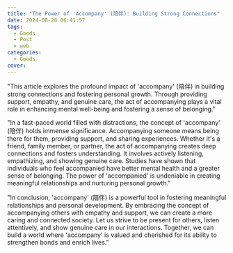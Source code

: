 ```yaml
---
title: "The Power of 'Accompany' (陪伴): Building Strong Connections"
date: 2024-08-28 06:41:57
tags:
  - Goods
  - Post
  - web
categories:
  - Goods
cover: 
---
```


"This article explores the profound impact of 'accompany' (陪伴) in building strong connections and fostering personal growth. Through providing support, empathy, and genuine care, the act of accompanying plays a vital role in enhancing mental well-being and fostering a sense of belonging."

"In a fast-paced world filled with distractions, the concept of 'accompany' (陪伴) holds immense significance. Accompanying someone means being there for them, providing support, and sharing experiences. Whether it's a friend, family member, or partner, the act of accompanying creates deep connections and fosters understanding. It involves actively listening, empathizing, and showing genuine care. Studies have shown that individuals who feel accompanied have better mental health and a greater sense of belonging. The power of 'accompanied' is undeniable in creating meaningful relationships and nurturing personal growth."

"In conclusion, 'accompany' (陪伴) is a powerful tool in fostering meaningful relationships and personal development. By embracing the concept of accompanying others with empathy and support, we can create a more caring and connected society. Let us strive to be present for others, listen attentively, and show genuine care in our interactions. Together, we can build a world where 'accompany' is valued and cherished for its ability to strengthen bonds and enrich lives."
